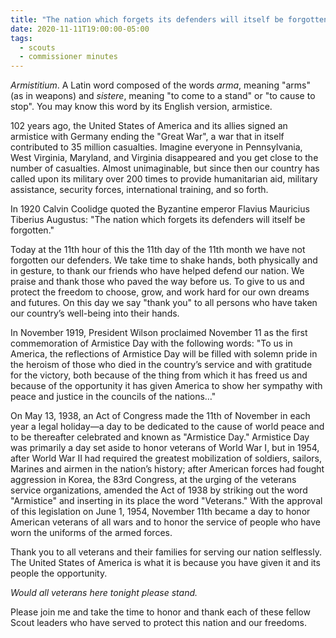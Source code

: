 ```yaml
---
title: "The nation which forgets its defenders will itself be forgotten"
date: 2020-11-11T19:00:00-05:00
tags:
  - scouts
  - commissioner minutes
---
```


_Armistitium_. A Latin word composed of the words _arma_, meaning "arms" (as in weapons) and _sistere_, meaning "to come to a stand" or "to cause to stop". You may know this word by its English version, armistice.

102 years ago, the United States of America and its allies signed an armistice with Germany ending the "Great War", a war that in itself contributed to 35 million casualties. Imagine everyone in Pennsylvania, West Virginia, Maryland, and Virginia disappeared and you get close to the number of casualties. Almost unimaginable, but since then our country has called upon its military over 200 times to provide humanitarian aid, military assistance, security forces, international training, and so forth.

In 1920 Calvin Coolidge quoted the Byzantine emperor Flavius Mauricius Tiberius Augustus: "The nation which forgets its defenders will itself be forgotten."

Today at the 11th hour of this the 11th day of the 11th month we have not forgotten our defenders. We take time to shake hands, both physically and in gesture, to thank our friends who have helped defend our nation. We praise and thank those who paved the way before us. To give to us and protect the freedom to choose, grow, and work hard for our own dreams and futures. On this day we say "thank you" to all persons who have taken our country’s well-being into their hands.

In November 1919, President Wilson proclaimed November 11 as the first commemoration of Armistice Day with the following words: "To us in America, the reflections of Armistice Day will be filled with solemn pride in the heroism of those who died in the country’s service and with gratitude for the victory, both because of the thing from which it has freed us and because of the opportunity it has given America to show her sympathy with peace and justice in the councils of the nations…"

On May 13, 1938, an Act of Congress made the 11th of November in each year a legal holiday—a day to be dedicated to the cause of world peace and to be thereafter celebrated and known as "Armistice Day." Armistice Day was primarily a day set aside to honor veterans of World War I, but in 1954, after World War II had required the greatest mobilization of soldiers, sailors, Marines and airmen in the nation’s history; after American forces had fought aggression in Korea, the 83rd Congress, at the urging of the veterans service organizations, amended the Act of 1938 by striking out the word "Armistice" and inserting in its place the word "Veterans." With the approval of this legislation on June 1, 1954, November 11th became a day to honor American veterans of all wars and to honor the service of people who have worn the uniforms of the armed forces.

Thank you to all veterans and their families for serving our nation selflessly. The United States of America is what it is because you have given it and its people the opportunity.

_Would all veterans here tonight please stand._

Please join me and take the time to honor and thank each of these fellow Scout leaders who have served to protect this nation and our freedoms.

